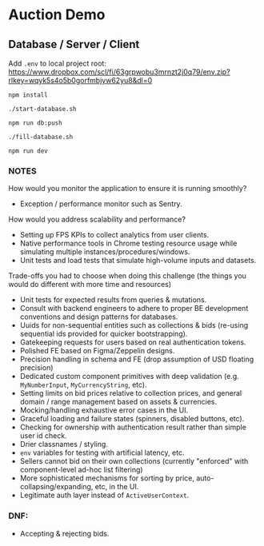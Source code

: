 # Auction Demo

## Database / Server / Client

Add `.env` to local project root:
https://www.dropbox.com/scl/fi/63grpwobu3mrnzt2j0q79/env.zip?rlkey=wqyk5s4o5b0gorfmbjyw62yu8&dl=0

```
npm install

./start-database.sh

npm run db:push

./fill-database.sh

npm run dev
```

### NOTES

How would you monitor the application to ensure it is running smoothly?

- Exception / performance monitor such as Sentry.

How would you address scalability and performance?

- Setting up FPS KPIs to collect analytics from user clients.
- Native performance tools in Chrome testing resource usage while simulating multiple instances/procedures/windows.
- Unit tests and load tests that simulate high-volume inputs and datasets.

Trade-offs you had to choose when doing this challenge (the things you would do different with more time and resources)

- Unit tests for expected results from queries & mutations.
- Consult with backend engineers to adhere to proper BE development conventions and design patterns for databases.
- Uuids for non-sequential entities such as collections & bids (re-using sequential ids provided for quicker bootstrapping).
- Gatekeeping requests for users based on real authentication tokens.
- Polished FE based on Figma/Zeppelin designs.
- Precision handling in schema and FE (drop assumption of USD floating precision)
- Dedicated custom component primitives with deep validation (e.g. `MyNumberInput`, `MyCurrencyString`, etc).
- Setting limits on bid prices relative to collection prices, and general domain / range management based on assets & currencies.
- Mocking/handling exhaustive error cases in the UI.
- Graceful loading and failure states (spinners, disabled buttons, etc).
- Checking for ownership with authentication result rather than simple user id check.
- Drier classnames / styling.
- `env` variables for testing with artificial latency, etc.
- Sellers cannot bid on their own collections (currently "enforced" with component-level ad-hoc list filtering)
- More sophisticated mechanisms for sorting by price, auto-collapsing/expanding, etc, in the UI.
- Legitimate auth layer instead of `ActiveUserContext`.

### DNF:

- Accepting & rejecting bids.
